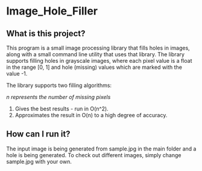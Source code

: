 # Image_Hole_Filler

## What is this project?

This program is a small image processing library that fills holes in images, along with a small command line utility that uses that library.
The library supports filling holes in grayscale images, where each pixel value is a float in the range [0, 1] and hole (missing) values which are marked with the value -1.

The library supports two filling algorithms:

*n represents the number of missing pixels*
1) Gives the best results - run in O(n^2).
2) Approximates the result in O(n) to a high degree of accuracy.

## How can I run it?

The input image is being generated from sample.jpg in the main folder and a hole is being generated. To check out different images, simply change sample.jpg with your own.

